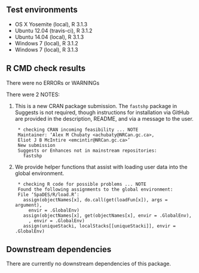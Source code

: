 ## Test environments
* OS X Yosemite     (local), R 3.1.3
* Ubuntu 12.04  (travis-ci), R 3.1.2
* Ubuntu 14.04      (local), R 3.1.3
* Windows 7         (local), R 3.1.2
* Windows 7         (local), R 3.1.3

## R CMD check results
There were no ERRORs or WARNINGs

There were 2 NOTES:

1. This is a new CRAN package submission. The `fastshp` package in Suggests is not required, though instructions for installation via GitHub are provided in the description, README, and via a message to the user.

        * checking CRAN incoming feasibility ... NOTE
        Maintainer: ‘Alex M Chubaty <achubaty@NRCan.gc.ca>,
        Eliot J B McIntire <emcintir@NRCan.gc.ca>’
        New submission
        Suggests or Enhances not in mainstream repositories:
          fastshp

2. We provide helper functions that assist with loading user data into the global environment.

        * checking R code for possible problems ... NOTE
        Found the following assignments to the global environment:
        File ‘SpaDES/R/load.R’:
          assign(objectNames[x], do.call(get(loadFun[x]), args = argument),
            envir = .GlobalEnv)
          assign(objectNames[x], get(objectNames[x], envir = .GlobalEnv),
            , envir = .GlobalEnv)
          assign(uniqueStacki, localStacks[[uniqueStacki]], envir = .GlobalEnv)

## Downstream dependencies
There are currently no downstream dependencies of this package.

